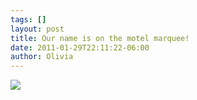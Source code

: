 ```yaml
---
tags: []
layout: post
title: Our name is on the motel marquee! 
date: 2011-01-29T22:11:22-06:00
author: Olivia
---
```


![](/media/lftiay68RS1qga9s2o1_400.jpg)
